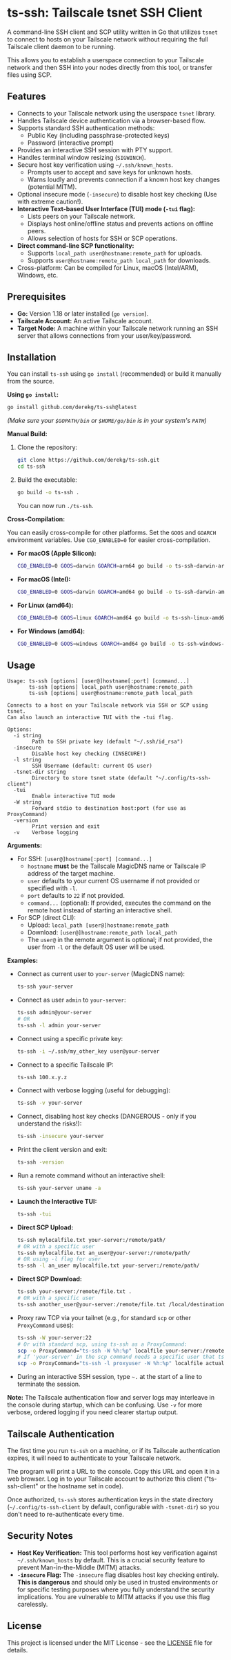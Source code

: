 # ts-ssh: Tailscale tsnet SSH Client

A command-line SSH client and SCP utility written in Go that utilizes `tsnet` to connect to hosts on your Tailscale network without requiring the full Tailscale client daemon to be running.

This allows you to establish a userspace connection to your Tailscale network and then SSH into your nodes directly from this tool, or transfer files using SCP.

## Features

*   Connects to your Tailscale network using the userspace `tsnet` library.
*   Handles Tailscale device authentication via a browser-based flow.
*   Supports standard SSH authentication methods:
    *   Public Key (including passphrase-protected keys)
    *   Password (interactive prompt)
*   Provides an interactive SSH session with PTY support.
*   Handles terminal window resizing (`SIGWINCH`).
*   Secure host key verification using `~/.ssh/known_hosts`.
    *   Prompts user to accept and save keys for unknown hosts.
    *   Warns loudly and prevents connection if a known host key changes (potential MITM).
*   Optional insecure mode (`-insecure`) to disable host key checking (Use with extreme caution!).
*   **Interactive Text-based User Interface (TUI) mode (`-tui` flag):**
    *   Lists peers on your Tailscale network.
    *   Displays host online/offline status and prevents actions on offline peers.
    *   Allows selection of hosts for SSH or SCP operations.
*   **Direct command-line SCP functionality:**
    *   Supports `local_path user@hostname:remote_path` for uploads.
    *   Supports `user@hostname:remote_path local_path` for downloads.
*   Cross-platform: Can be compiled for Linux, macOS (Intel/ARM), Windows, etc.

## Prerequisites

*   **Go:** Version 1.18 or later installed (`go version`).
*   **Tailscale Account:** An active Tailscale account.
*   **Target Node:** A machine within your Tailscale network running an SSH server that allows connections from your user/key/password.

## Installation

You can install `ts-ssh` using `go install` (recommended) or build it manually from the source.

**Using `go install`:**

```bash
go install github.com/derekg/ts-ssh@latest
```
*(Make sure your `$GOPATH/bin` or `$HOME/go/bin` is in your system's `PATH`)*

**Manual Build:**

1.  Clone the repository:
    ```bash
    git clone https://github.com/derekg/ts-ssh.git
    cd ts-ssh
    ```
2.  Build the executable:
    ```bash
    go build -o ts-ssh .
    ```
    You can now run `./ts-ssh`.

**Cross-Compilation:**

You can easily cross-compile for other platforms. Set the `GOOS` and `GOARCH` environment variables. Use `CGO_ENABLED=0` for easier cross-compilation.

*   **For macOS (Apple Silicon):**
    ```bash
    CGO_ENABLED=0 GOOS=darwin GOARCH=arm64 go build -o ts-ssh-darwin-arm64 .
    ```
*   **For macOS (Intel):**
    ```bash
    CGO_ENABLED=0 GOOS=darwin GOARCH=amd64 go build -o ts-ssh-darwin-amd64 .
    ```
*   **For Linux (amd64):**
    ```bash
    CGO_ENABLED=0 GOOS=linux GOARCH=amd64 go build -o ts-ssh-linux-amd64 .
    ```
*   **For Windows (amd64):**
    ```bash
    CGO_ENABLED=0 GOOS=windows GOARCH=amd64 go build -o ts-ssh-windows-amd64.exe .
    ```

## Usage

```
Usage: ts-ssh [options] [user@]hostname[:port] [command...]
       ts-ssh [options] local_path user@hostname:remote_path
       ts-ssh [options] user@hostname:remote_path local_path

Connects to a host on your Tailscale network via SSH or SCP using tsnet.
Can also launch an interactive TUI with the -tui flag.

Options:
  -i string
        Path to SSH private key (default "~/.ssh/id_rsa")
  -insecure
        Disable host key checking (INSECURE!)
  -l string
        SSH Username (default: current OS user)
  -tsnet-dir string
        Directory to store tsnet state (default "~/.config/ts-ssh-client")
  -tui
        Enable interactive TUI mode
  -W string
        Forward stdio to destination host:port (for use as ProxyCommand)
  -version
        Print version and exit
  -v    Verbose logging
```

**Arguments:**

*   For SSH: `[user@]hostname[:port] [command...]`
    *   `hostname` **must** be the Tailscale MagicDNS name or Tailscale IP address of the target machine.
    *   `user` defaults to your current OS username if not provided or specified with `-l`.
    *   `port` defaults to `22` if not provided.
    *   `command...` (optional): If provided, executes the command on the remote host instead of starting an interactive shell.
*   For SCP (direct CLI):
    *   Upload: `local_path [user@]hostname:remote_path`
    *   Download: `[user@]hostname:remote_path local_path`
    *   The `user@` in the remote argument is optional; if not provided, the user from `-l` or the default OS user will be used.

**Examples:**

*   Connect as current user to `your-server` (MagicDNS name):
    ```bash
    ts-ssh your-server
    ```
*   Connect as user `admin` to `your-server`:
    ```bash
    ts-ssh admin@your-server
    # OR
    ts-ssh -l admin your-server
    ```
*   Connect using a specific private key:
    ```bash
    ts-ssh -i ~/.ssh/my_other_key user@your-server
    ```
*   Connect to a specific Tailscale IP:
    ```bash
    ts-ssh 100.x.y.z
    ```
*   Connect with verbose logging (useful for debugging):
    ```bash
    ts-ssh -v your-server
    ```
*   Connect, disabling host key checks (DANGEROUS - only if you understand the risks!):
    ```bash
    ts-ssh -insecure your-server
    ```
*   Print the client version and exit:
    ```bash
    ts-ssh -version
    ```
  
*   Run a remote command without an interactive shell:
    ```bash
    ts-ssh your-server uname -a
    ```
*   **Launch the Interactive TUI:**
    ```bash
    ts-ssh -tui
    ```
*   **Direct SCP Upload:**
    ```bash
    ts-ssh mylocalfile.txt your-server:/remote/path/
    # OR with a specific user
    ts-ssh mylocalfile.txt an_user@your-server:/remote/path/
    # OR using -l flag for user
    ts-ssh -l an_user mylocalfile.txt your-server:/remote/path/
    ```
*   **Direct SCP Download:**
    ```bash
    ts-ssh your-server:/remote/file.txt .
    # OR with a specific user
    ts-ssh another_user@your-server:/remote/file.txt /local/destination/
    ```
*   Proxy raw TCP via your tailnet (e.g., for standard `scp` or other `ProxyCommand` uses):
    ```bash
    ts-ssh -W your-server:22
    # Or with standard scp, using ts-ssh as a ProxyCommand:
    scp -o ProxyCommand="ts-ssh -W %h:%p" localfile your-server:/remote/path
    # If 'your-server' in the scp command needs a specific user that ts-ssh's -l flag should handle:
    scp -o ProxyCommand="ts-ssh -l proxyuser -W %h:%p" localfile actualuser@your-server:/remote/path
    ```
*   During an interactive SSH session, type `~.` at the start of a line to terminate the session.
  
**Note:**
The Tailscale authentication flow and server logs may interleave in the console during startup, which can be confusing. Use `-v` for more verbose, ordered logging if you need clearer startup output.

## Tailscale Authentication

The first time you run `ts-ssh` on a machine, or if its Tailscale authentication expires, it will need to authenticate to your Tailscale network.

The program will print a URL to the console. Copy this URL and open it in a web browser. Log in to your Tailscale account to authorize this client ("ts-ssh-client" or the hostname set in code).

Once authorized, `ts-ssh` stores authentication keys in the state directory (`~/.config/ts-ssh-client` by default, configurable with `-tsnet-dir`) so you don't need to re-authenticate every time.

## Security Notes

*   **Host Key Verification:** This tool performs host key verification against `~/.ssh/known_hosts` by default. This is a crucial security feature to prevent Man-in-the-Middle (MITM) attacks.
*   **`-insecure` Flag:** The `-insecure` flag disables host key checking entirely. **This is dangerous** and should only be used in trusted environments or for specific testing purposes where you fully understand the security implications. You are vulnerable to MITM attacks if you use this flag carelessly.

## License

This project is licensed under the MIT License - see the [LICENSE](LICENSE) file for details.
